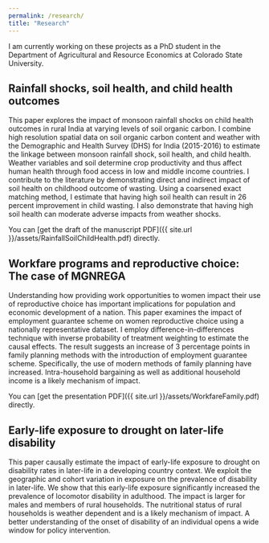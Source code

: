 ```yaml
---
permalink: /research/
title: "Research"
---
```

I am currently working on these projects as a PhD student in the Department of Agricultural and Resource Economics at Colorado State University.

## Rainfall shocks, soil health, and child health outcomes

This paper explores the impact of monsoon rainfall shocks on child health outcomes in rural India at varying levels of soil organic carbon. I combine high resolution spatial data on soil organic carbon content and weather with the Demographic and Health Survey (DHS) for India (2015-2016) to estimate the linkage between monsoon rainfall shock, soil health, and child health. Weather variables and soil determine crop productivity and thus affect human health through food access in low and middle income countries. I contribute to the literature by demonstrating direct and indirect impact of soil health on childhood outcome of wasting. Using a coarsened exact matching method, I estimate that having high soil health can result in 26 percent improvement in child wasting. I also demonstrate that having high soil health can moderate adverse impacts from weather shocks. 

You can [get the draft of the manuscript PDF]({{ site.url }}/assets/RainfallSoilChildHealth.pdf) directly.

## Workfare programs and reproductive choice: The case of MGNREGA

Understanding how providing work opportunities to women impact their use of reproductive choice has important implications for population and economic development of a nation. This paper examines the impact of employment guarantee scheme on women reproductive choice using a nationally representative dataset. I employ  difference-in-differences technique with inverse probability of treatment weighting to estimate the causal effects. The result suggests an increase of 3 percentage points in family planning methods with the introduction of employment guarantee scheme. Specifically, the use of modern methods of family planning have increased. Intra-household bargaining as well as additional household income is a likely mechanism of impact.

You can [get the presentation PDF]({{ site.url }}/assets/WorkfareFamily.pdf) directly.

## Early-life exposure to drought on later-life disability

This paper causally estimate the impact of early-life exposure to drought on disability rates in later-life in a developing country context. We exploit the geographic and cohort variation in exposure on the prevalence of disability in later-life. We show that this early-life exposure significantly increased the prevalence of locomotor disability in adulthood. The impact is larger for males and members of rural households. The nutritional status of rural households is weather dependent and is a likely mechanism of impact. A better understanding of the onset of disability of an individual opens a wide window for policy intervention.
